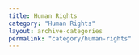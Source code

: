```yaml
---
title: Human Rights
category: "Human Rights"
layout: archive-categories
permalink: "category/human-rights"
---
```

